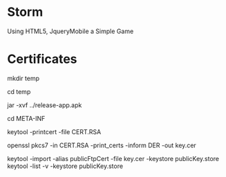 Storm
=====

Using HTML5, JqueryMobile a Simple Game

Certificates
====

mkdir temp

cd temp

jar -xvf ../release-app.apk

cd META-INF

keytool -printcert -file CERT.RSA

openssl pkcs7 -in CERT.RSA -print_certs -inform DER -out key.cer

keytool -import -alias publicFtpCert -file key.cer -keystore publicKey.store
keytool -list -v -keystore publicKey.store
